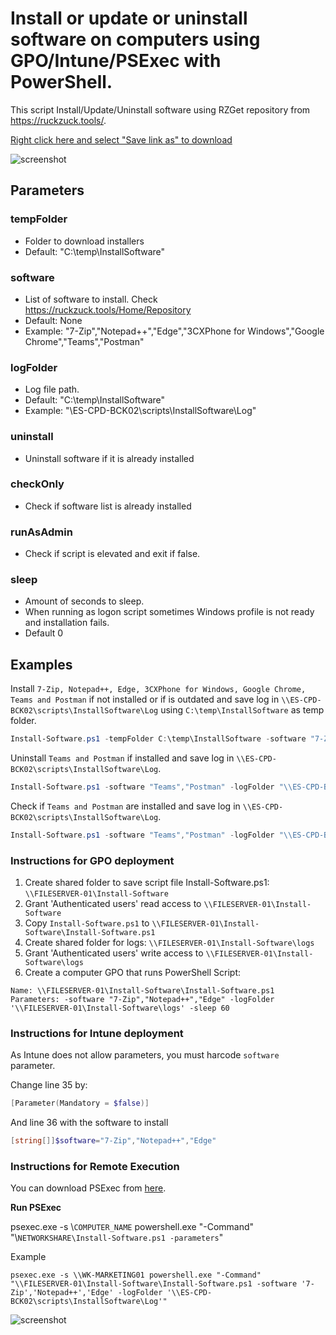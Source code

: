 # Install or update or uninstall software on computers using GPO/Intune/PSExec with PowerShell.

This script Install/Update/Uninstall software using RZGet repository from https://ruckzuck.tools/.

[Right click here and select "Save link as" to download](https://raw.githubusercontent.com/juangranados/powershell-scripts/main/Install%20Software/Install-Software.ps1)

![screenshot](https://raw.githubusercontent.com/juangranados/powershell-scripts/main/Install%20Software/locally.png)

## Parameters

### tempFolder
* Folder to download installers
* Default: "C:\temp\InstallSoftware"

### software
* List of software to install. Check https://ruckzuck.tools/Home/Repository
* Default: None
* Example: "7-Zip","Notepad++","Edge","3CXPhone for Windows","Google Chrome","Teams","Postman"

###  logFolder
* Log file path.
* Default: "C:\temp\InstallSoftware"
* Example: "\\ES-CPD-BCK02\scripts\InstallSoftware\Log"

###  uninstall
* Uninstall software if it is already installed

###  checkOnly
* Check if software list is already installed

###  runAsAdmin
* Check if script is elevated and exit if false.

###  sleep
* Amount of seconds to sleep.
* When running as logon script sometimes Windows profile is not ready and installation fails.
* Default 0 

## Examples 

Install ```7-Zip, Notepad++, Edge, 3CXPhone for Windows, Google Chrome, Teams and Postman``` if not installed or if is outdated and save log in ```\\ES-CPD-BCK02\scripts\InstallSoftware\Log``` using ```C:\temp\InstallSoftware``` as temp folder.

```powershell
Install-Software.ps1 -tempFolder C:\temp\InstallSoftware -software "7-Zip","Notepad++","Edge","3CXPhone for Windows","Google Chrome","Teams","Postman" -logFolder "\\ES-CPD-BCK02\scripts\InstallSoftware\Log"
```
Uninstall ```Teams and Postman``` if installed and save log in ```\\ES-CPD-BCK02\scripts\InstallSoftware\Log```.

```powershell
Install-Software.ps1 -software "Teams","Postman" -logFolder "\\ES-CPD-BCK02\scripts\InstallSoftware\Log" -uninstall
```

Check if ```Teams and Postman``` are installed and save log in ```\\ES-CPD-BCK02\scripts\InstallSoftware\Log```.

```powershell
Install-Software.ps1 -software "Teams","Postman" -logFolder "\\ES-CPD-BCK02\scripts\InstallSoftware\Log" -checkOnly
```
### Instructions for GPO deployment

1. Create shared folder to save script file Install-Software.ps1: ```\\FILESERVER-01\Install-Software```
2. Grant 'Authenticated users' read access to ```\\FILESERVER-01\Install-Software```
3. Copy ```Install-Software.ps1``` to ```\\FILESERVER-01\Install-Software\Install-Software.ps1```
4. Create shared folder for logs: ```\\FILESERVER-01\Install-Software\logs```
5. Grant 'Authenticated users' write access to ```\\FILESERVER-01\Install-Software\logs```
6. Create a computer GPO that runs PowerShell Script:
```
Name: \\FILESERVER-01\Install-Software\Install-Software.ps1
Parameters: -software "7-Zip","Notepad++","Edge" -logFolder '\\FILESERVER-01\Install-Software\logs' -sleep 60
```
### Instructions for Intune deployment
As Intune does not allow parameters, you must harcode ```software``` parameter.

Change line 35 by:
```powershell
[Parameter(Mandatory = $false)]
```

And line 36 with the software to install
```powershell
[string[]]$software="7-Zip","Notepad++","Edge"
```

### Instructions for Remote Execution
You can download PSExec from [here](https://docs.microsoft.com/en-us/sysinternals/downloads/psexec).

**Run PSExec**

psexec.exe -s \\```COMPUTER_NAME``` powershell.exe "-Command" "\\```NETWORKSHARE\Install-Software.ps1 -parameters```"

Example
```
psexec.exe -s \\WK-MARKETING01 powershell.exe "-Command"  "\\FILESERVER-01\Install-Software\Install-Software.ps1 -software '7-Zip','Notepad++','Edge' -logFolder '\\ES-CPD-BCK02\scripts\InstallSoftware\Log'"
```
![screenshot](https://raw.githubusercontent.com/juangranados/powershell-scripts/main/Install%20Software/psexec.png)